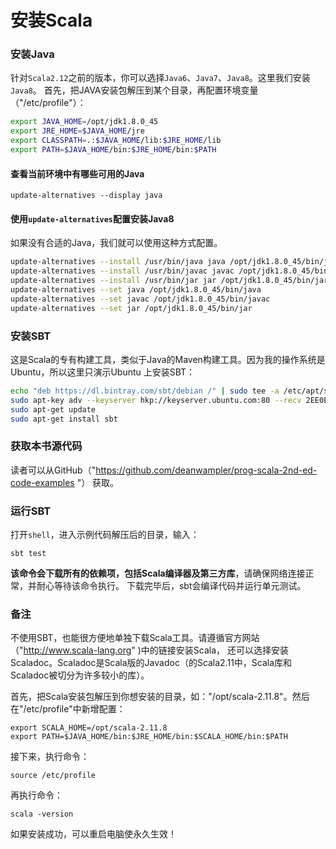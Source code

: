 安装Scala
==================================================================

### 安装Java
针对`Scala2.12`之前的版本，你可以选择`Java6`、`Java7`、`Java8`。这里我们安装`Java8`。
首先，把JAVA安装包解压到某个目录，再配置环境变量（"/etc/profile"）：
```sh
export JAVA_HOME=/opt/jdk1.8.0_45
export JRE_HOME=$JAVA_HOME/jre                 
export CLASSPATH=.:$JAVA_HOME/lib:$JRE_HOME/lib
export PATH=$JAVA_HOME/bin:$JRE_HOME/bin:$PATH
```

#### 查看当前环境中有哪些可用的Java
```shell
update-alternatives --display java
```

#### 使用`update-alternatives`配置安装Java8
如果没有合适的Java，我们就可以使用这种方式配置。
```sh
update-alternatives --install /usr/bin/java java /opt/jdk1.8.0_45/bin/java 1
update-alternatives --install /usr/bin/javac javac /opt/jdk1.8.0_45/bin/javac 1
update-alternatives --install /usr/bin/jar jar /opt/jdk1.8.0_45/bin/jar 1
update-alternatives --set java /opt/jdk1.8.0_45/bin/java
update-alternatives --set javac /opt/jdk1.8.0_45/bin/javac
update-alternatives --set jar /opt/jdk1.8.0_45/bin/jar
```

### 安装SBT
这是Scala的专有构建工具，类似于Java的Maven构建工具。因为我的操作系统是Ubuntu，所以这里只演示Ubuntu
上安装SBT：
```sh
echo "deb https://dl.bintray.com/sbt/debian /" | sudo tee -a /etc/apt/sources.list.d/sbt.list
sudo apt-key adv --keyserver hkp://keyserver.ubuntu.com:80 --recv 2EE0EA64E40A89B84B2DF73499E82A75642AC823
sudo apt-get update
sudo apt-get install sbt
```

### 获取本书源代码
读者可以从GitHub（"https://github.com/deanwampler/prog-scala-2nd-ed-code-examples "） 获取。

### 运行SBT
打开`shell`，进入示例代码解压后的目录，输入：
```shell
sbt test
```
**该命令会下载所有的依赖项，包括Scala编译器及第三方库**，请确保网络连接正常，并耐心等待该命令执行。
下载完毕后，sbt会编译代码并运行单元测试。

### 备注
不使用SBT，也能很方便地单独下载Scala工具。请遵循官方网站（"http://www.scala-lang.org" )中的链接安装Scala，
还可以选择安装Scaladoc。Scaladoc是Scala版的Javadoc（的Scala2.11中，Scala库和Scaladoc被切分为许多较小的库）。

首先，把Scala安装包解压到你想安装的目录，如："/opt/scala-2.11.8"。然后在"/etc/profile"中新增配置：
```shell
export SCALA_HOME=/opt/scala-2.11.8
export PATH=$JAVA_HOME/bin:$JRE_HOME/bin:$SCALA_HOME/bin:$PATH
```
接下来，执行命令：
```shell
source /etc/profile
```
再执行命令：
```shell
scala -version
```
如果安装成功，可以重启电脑使永久生效！
